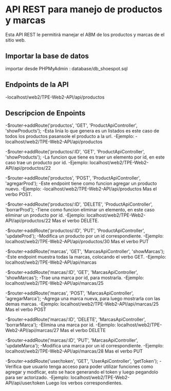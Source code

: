 # API REST para manejo de productos y marcas
Esta API REST le permitirá manejar el ABM de los productos y marcas de el sitio web.

## Importar la base de datos
importar desde PHPMyAdmin : database/db_shoespot.sql

## Endpoints de la API

-localhost/web2/TPE-Web2-API/api/productos

## Descripcion de Enpoints 
-$router->addRoute('productos', 'GET', 'ProductApiController', 'showProducts');
-Esta linia lo que genera es un listados es este caso de todos los productos pasansole el producto a la url.
-Ejemplo: -localhost/web2/TPE-Web2-API/api/productos

-$router->addRoute('productos/:ID', 'GET', 'ProductApiController', 'showProducts');
-La funcion que tiene es traer un elemento por id, en este caso trae un producto por id.
-Ejemplo: localhost/web2/TPE-Web2-API/api/productos/22

-$router->addRoute('productos', 'POST', 'ProductApiController', 'agregarProd');
-Este endpoint tiene como funcion agregar un producto nuevo.
-Ejemplo: -localhost/web2/TPE-Web2-API/api/productos Mas el verbo POST.

-$router->addRoute('productos/:ID', 'DELETE', 'ProductApiController', 'borrarProd');
-Tiene como funcion eliminar un elemento, en este caso eliminar un producto por id.
-Ejemplo: localhost/web2/TPE-Web2-API/api/productos/22 Mas el verbo DELETE.

-$router->addRoute('productos/:ID', 'PUT', 'ProductApiController', 'updateProd');
-Modifica un producto por un id correspondiente.
-Ejemplo: localhost/web2/TPE-Web2-API/api/productos/30 Mas el verbo PUT 

-$router->addRoute('marcas', 'GET', 'MarcasApiController', 'showMarcas');
-Este endpoint muestra todas la marcas, colocando el verbo GET.
-Ejemplo: localhost/web2/TPE-Web2-API/api/marcas

-$router->addRoute('marcas/:ID', 'GET', 'MarcasApiController', 'showMarcas');
-Trae una marca por id, para mostrarla.
-Ejemplo: localhost/web2/TPE-Web2-API/api/marcas/25

-$router->addRoute('marcas', 'POST', 'MarcasApiController', 'agregarMarca');
-Agrega una marca nueva, para luego mostrarla con las demas marcas.
-Ejemplo: localhost/web2/TPE-Web2-API/api/marcas/25 Mas el verbo POST

-$router->addRoute('marcas/:ID', 'DELETE', 'MarcasApiController', 'borrarMarca');
-Elimina una marca por id.
-Ejemplo: localhost/web2/TPE-Web2-API/api/marcas/27 Mas el verbo DELETE

-$router->addRoute('marcas/:ID', 'PUT', 'MarcasApiController', 'updateMarca');
-Modifica una marca por un id correspondiente.
-Ejemplo: localhost/web2/TPE-Web2-API/api/marcas/28 Mas el verbo PUT

-$router->addRoute('user/token', 'GET', 'UserApiController', 'getToken');
-Verifica que usuario tenga acceso para poder utilizar funciones como agregar y modficar, esto se hace generando el token y luego pegandolo para ser actorizado.
-Ejemplo: localhost/web2/TPE-Web2-API/api/user/token Luego los verbos correspondientes.

